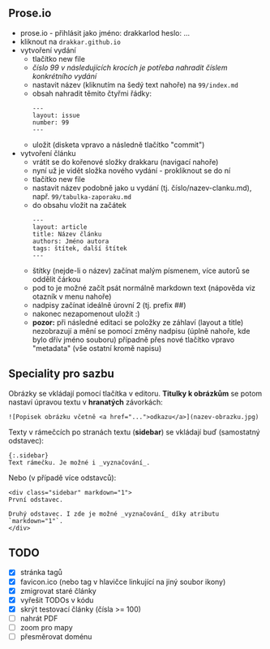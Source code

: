 
## Prose.io

- prose.io - přihlásit jako jméno: drakkarlod heslo: ...
- kliknout na `drakkar.github.io`
- vytvoření vydání
    - tlačítko new file
    - _číslo 99 v následujících krocích je potřeba nahradit číslem konkrétního vydání_
    - nastavit název (kliknutím na šedý text nahoře) na `99/index.md`
    - obsah nahradit těmito čtyřmi řádky:
        ```
        ---
        layout: issue
        number: 99
        ---
        ```
    - uložit (disketa vpravo a následně tlačítko "commit")
- vytvoření článku
    - vrátit se do kořenové složky drakkaru (navigací nahoře)
    - nyní už je vidět složka nového vydání - prokliknout se do ní
    - tlačítko new file
    - nastavit název podobně jako u vydání (tj. číslo/nazev-clanku.md), např. `99/tabulka-zaporaku.md`
    - do obsahu vložit na začátek
        ```
        ---
        layout: article
        title: Název článku
        authors: Jméno autora
        tags: štítek, další štítek
        ---
        ```
    - štítky (nejde-li o název) začínat malým písmenem, více autorů se oddělit čárkou
    - pod to je možné začít psát normálně markdown text (nápověda viz otazník v menu nahoře)
    - nadpisy začínat ideálně úrovní 2 (tj. prefix ##)
    - nakonec nezapomenout uložit :)
    - __pozor:__ při následné editaci se položky ze záhlaví (layout a title) nezobrazují a mění se pomocí změny nadpisu (úplně nahoře, kde bylo dřív jméno souboru) případně přes nové tlačítko vpravo "metadata" (vše ostatní kromě napisu)

## Speciality pro sazbu

Obrázky se vkládají pomocí tlačítka v editoru. __Titulky k obrázkům__ se potom nastaví úpravou textu v __hranatých__ závorkách:

    ![Popisek obrázku včetně <a href="...">odkazu</a>](nazev-obrazku.jpg)

Texty v rámečcích po stranách textu (__sidebar__) se vkládají buď (samostatný odstavec):

    {:.sidebar}
    Text rámečku. Je možné i _vyznačování_.

Nebo (v případě více odstavců):

    <div class="sidebar" markdown="1">
    První odstavec.

    Druhý odstavec. I zde je možné _vyznačování_ díky atributu `markdown="1"`.
    </div>

## TODO

- [x] stránka tagů
- [x] favicon.ico (nebo tag v hlavičce linkující na jiný soubor ikony)
- [x] zmigrovat staré články
- [x] vyřešit TODOs v kódu
- [x] skrýt testovací články (čísla >= 100)
- [ ] nahrát PDF
- [ ] zoom pro mapy
- [ ] přesměrovat doménu
